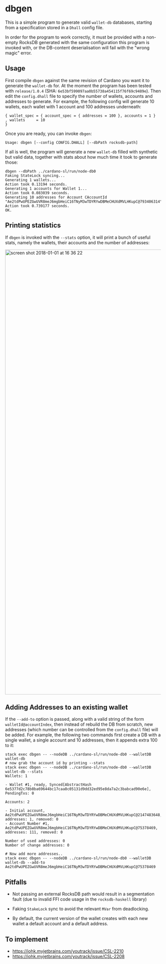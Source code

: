 # dbgen

This is a simple program to generate valid `wallet-db` databases, starting from a specification
stored in a `Dhall` config file.

In order for the program to work correctly, it must be provided with a non-empty RocksDB generated
with the same configuration this program is invoked with, or the DB-content deserialisation will
fail with the "wrong magic" error.

## Usage

First compile `dbgen` against the same revision of Cardano you want it to generate the `wallet-db` for.
At the moment the program has been tested with `release/1.0.4`
(SHA: `6e53bf599097aa0b55738a454115f76f69c9489e`). Then edit the `config.dhall` file to specify the number
of wallets, accounts and addresses to generate. For example, the following config will generate 10 wallets,
each wallet with 1 account and 100 addresses underneath:

```
{ wallet_spec = { account_spec = { addresses = 100 }, accounts = 1 }
, wallets     = 10
}
```

Once you are ready, you can invoke `dbgen`:

```
Usage: dbgen [--config CONFIG.DHALL] [--dbPath rocksdb-path]
```

If all is well, the program will generate a new `wallet-db` filled with synthetic but valid data,
together with stats about how much time it took to generate those:

```
dbgen --dbPath ../cardano-sl/run/node-db0
Faking StateLock syncing...
Generating 1 wallets...
Action took 0.13194 seconds.
Generating 1 accounts for Wallet 1...
Action took 0.083039 seconds.
Generating 10 addresses for Account CAccountId "Ae2tdPwUPEZGwUVR8meJ6mgbHeiC16TNyM3wTDYRYwDBMeCHUXdMVLHKupC@793406314"...
Action took 0.739177 seconds.
OK.
```

## Printing statistics

If `dbgen` is invoked with the `--stats` option, it will print a bunch of useful stats, namely the wallets,
their accounts and the number of addresses:

<img width="1440" alt="screen shot 2018-01-01 at 16 36 22" src="https://user-images.githubusercontent.com/29383371/34468858-1756d7e8-ef12-11e7-9d15-6b615adc24fb.png">

## Adding Addresses to an existing wallet

If the `--add-to` option is passed, along with a valid string of the form `walletId@accountIndex`, then
instead of rebuild the DB from scratch, new addresses (which number can be controlled from the `config.dhall`
file) will be added. For example, the following two commands first create a DB with a single wallet, a single
account and 10 addresses, then it appends extra 100 to it:

```
stack exec dbgen -- --nodeDB ../cardano-sl/run/node-db0 --walletDB wallet-db
# now grab the account id by printing --stats
stack exec dbgen -- --nodeDB ../cardano-sl/run/node-db0 --walletDB wallet-db --stats               
Wallets: 1

- Wallet #1, ready, Synced[AbstractHash 6e5377d2c78b8ba69644bc17caa8c05131d9dd32ed95e8da7a2c3babcad90e6e], PendingTxs: 0

Accounts: 2

- Initial account, Ae2tdPwUPEZGwUVR8meJ6mgbHeiC16TNyM3wTDYRYwDBMeCHUXdMVLHKupC@2147483648, addresses: 1, removed: 0
- Account Number #1, Ae2tdPwUPEZGwUVR8meJ6mgbHeiC16TNyM3wTDYRYwDBMeCHUXdMVLHKupC@75378469, addresses: 111, removed: 0

Number of used addresses: 0
Number of change addresses: 0

# Now add more addresses..
stack exec dbgen -- --nodeDB ../cardano-sl/run/node-db0 --walletDB wallet-db --add-to Ae2tdPwUPEZGwUVR8meJ6mgbHeiC16TNyM3wTDYRYwDBMeCHUXdMVLHKupC@75378469
```

## Pitfalls

- Not passing an external RocksDB path would result in a segmentation fault (due to invalid FFI code
  usage in the `rocksdb-haskell` library)

- Faking `StakeLock` sync to avoid the relevant `MVar` from deadlocking.

- By default, the current version of the wallet creates with each new wallet a default account and a default
  address.

## To implement

- https://iohk.myjetbrains.com/youtrack/issue/CSL-2210
- https://iohk.myjetbrains.com/youtrack/issue/CSL-2208
